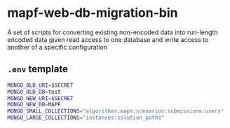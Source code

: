 # mapf-web-db-migration-bin
A set of scripts for converting existing non-encoded data into run-length encoded data given read access to one database and write access to another of a specific configuration

## `.env` template
```bash
MONGO_OLD_URI=$SECRET
MONGO_OLD_DB=test
MONGO_NEW_URI=$SECRET
MONGO_NEW_DB=MAPF
MONGO_SMALL_COLLECTIONS="algorithms:maps:scenarios:submissions:users"
MONGO_LARGE_COLLECTIONS="instances:solution_paths"
```
